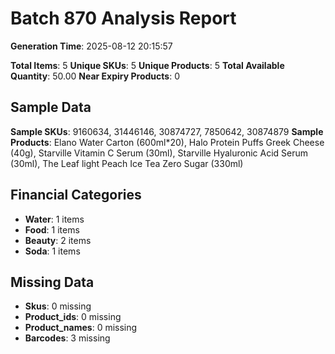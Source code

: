 # Batch 870 Analysis Report

**Generation Time**: 2025-08-12 20:15:57

**Total Items**: 5
**Unique SKUs**: 5
**Unique Products**: 5
**Total Available Quantity**: 50.00
**Near Expiry Products**: 0

## Sample Data
**Sample SKUs**: 9160634, 31446146, 30874727, 7850642, 30874879
**Sample Products**: Elano Water Carton (600ml*20), Halo Protein Puffs Greek Cheese (40g), Starville Vitamin C Serum (30ml), Starville Hyaluronic Acid Serum (30ml), The Leaf light Peach Ice Tea Zero Sugar (330ml)

## Financial Categories
- **Water**: 1 items
- **Food**: 1 items
- **Beauty**: 2 items
- **Soda**: 1 items

## Missing Data
- **Skus**: 0 missing
- **Product_ids**: 0 missing
- **Product_names**: 0 missing
- **Barcodes**: 3 missing
